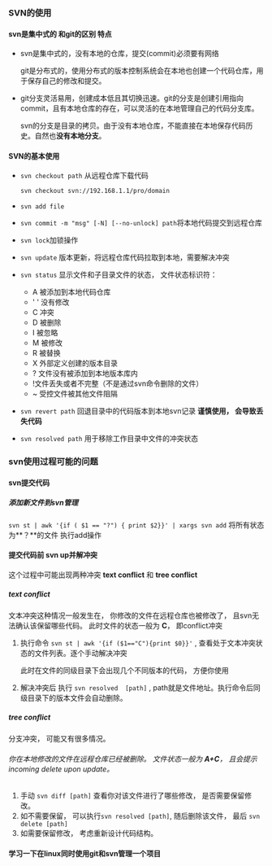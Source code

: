 ### SVN的使用

#### svn是集中式的 和git的区别 特点

- svn是集中式的，没有本地的仓库，提交(commit)必须要有网络

  git是分布式的，使用分布式的版本控制系统会在本地也创建一个代码仓库，用于保存自己的修改和提交。

- git分支灵活易用，创建成本低且其切换迅速。git的分支是创建引用指向commit，且有本地仓库的存在，可以灵活的在本地管理自己的代码分支库。

  svn的分支是目录的拷贝。由于没有本地仓库，不能直接在本地保存代码历史。自然也**没有本地分支**。



#### SVN的基本使用

- `svn checkout path` 从远程仓库下载代码

  ```shell
  svn checkout svn://192.168.1.1/pro/domain
  ```

- `svn add file`  

- `svn commit -m "msg" [-N] [--no-unlock] path`将本地代码提交到远程仓库

- `svn lock`加锁操作

- `svn update` 版本更新，将远程仓库代码拉取到本地，需要解决冲突

- `svn status`  显示文件和子目录文件的状态，  文件状态标识符：

  - A 被添加到本地代码仓库
  - ' ' 没有修改
  - C 冲突
  - D 被删除
  - I 被忽略
  - M 被修改
  - R 被替换
  - X 外部定义创建的版本目录
  - ? 文件没有被添加到本地版本库内
  - !文件丢失或者不完整（不是通过svn命令删除的文件）
  - ~ 受控文件被其他文件阻隔

- `svn revert path`   回退目录中的代码版本到本地svn记录  **谨慎使用， 会导致丢失代码**

- `svn resolved path` 用于移除工作目录中文件的冲突状态

### svn使用过程可能的问题

#### svn提交代码

##### 添加新文件到svn管理

`svn st | awk '{if ( $1 == "?") { print $2}}' | xargs svn add`  将所有状态为**？**的文件 执行add操作



#### 提交代码前   svn up并解冲突

这个过程中可能出现两种冲突 **text conflict** 和 **tree conflict**

##### text  conflict

文本冲突这种情况一般发生在， 你修改的文件在远程仓库也被修改了， 且svn无法确认该保留哪些代码。  此时文件的状态一般为 **C**， 即conflict冲突

1. 执行命令 `svn st | awk '{if ($1=="C"){print $0}}'`  , 查看处于文本冲突状态的文件列表。逐个手动解决冲突

   此时在文件的同级目录下会出现几个不同版本的代码， 方便你使用

2. 解决冲突后 执行 `svn resolved  [path]` , path就是文件地址。执行命令后同级目录下的版本文件会自动删除。

##### tree  conflict

分支冲突， 可能又有很多情况。

###### 你在本地修改的文件在远程仓库已经被删除。 文件状态一般为 **A+C**， 且会提示*incoming delete upon update*。 

1. 手动 `svn diff [path]` 查看你对该文件进行了哪些修改， 是否需要保留修改。
2. 如不需要保留， 可以执行`svn resolved [path]`,  随后删除该文件， 最后 `svn delete [path]`
3. 如需要保留修改， 考虑重新设计代码结构。



#### 学习一下在linux同时使用git和svn管理一个项目